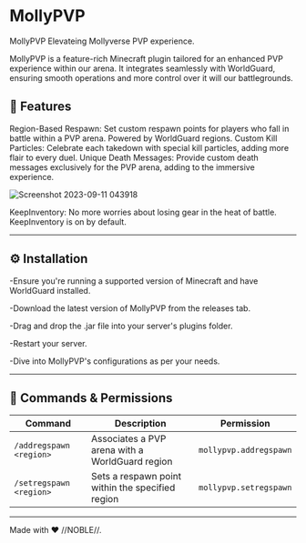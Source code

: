 # MollyPVP

MollyPVP
Elevateing Mollyverse PVP experience.

MollyPVP is a feature-rich Minecraft plugin tailored for an enhanced PVP experience within our arena. It integrates seamlessly with WorldGuard, ensuring smooth operations and more control over it will our battlegrounds.


## 🌟 Features
Region-Based Respawn: Set custom respawn points for players who fall in battle within a PVP arena. Powered by WorldGuard regions.
Custom Kill Particles: Celebrate each takedown with special kill particles, adding more flair to every duel.
Unique Death Messages: Provide custom death messages exclusively for the PVP arena, adding to the immersive experience.

![Screenshot 2023-09-11 043918](https://github.com/Noble-Jacob/MollyPVP/assets/69790720/08efa527-3291-4ec1-9e18-33389332fc49)

KeepInventory: No more worries about losing gear in the heat of battle. KeepInventory is on by default.

---

## ⚙️ Installation
-Ensure you're running a supported version of Minecraft and have WorldGuard installed.

-Download the latest version of MollyPVP from the releases tab.

-Drag and drop the .jar file into your server's plugins folder.

-Restart your server.

-Dive into MollyPVP's configurations as per your needs.

---


## 📖 Commands & Permissions

| Command                   | Description                                         | Permission                 |
|---------------------------|-----------------------------------------------------|----------------------------|
| `/addregspawn <region>`   | Associates a PVP arena with a WorldGuard region     | `mollypvp.addregspawn`     |
| `/setregspawn <region>`   | Sets a respawn point within the specified region    | `mollypvp.setregspawn`     |


---

Made with ❤️ //NOBLE//.

